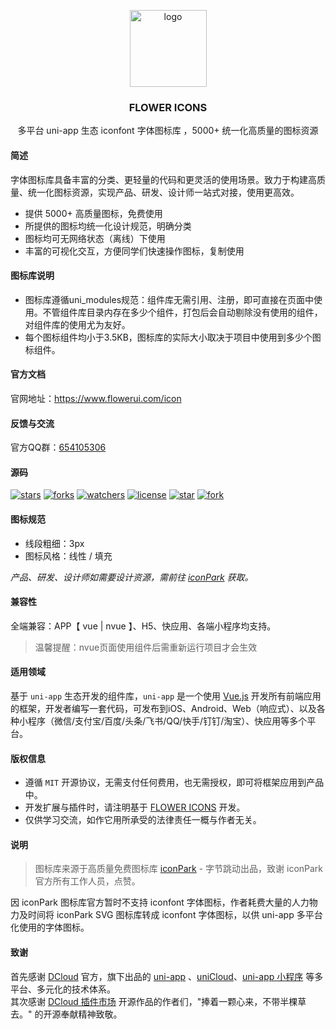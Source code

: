 <p align="center"><img alt="logo" src="https://www.flowerui.com/logo.png" width="123"></p>
<h3 align="center">FLOWER ICONS</h3>
<p align="center">多平台 uni-app 生态 iconfont 字体图标库 ，5000+ 统一化高质量的图标资源</p>

#### 简述
字体图标库具备丰富的分类、更轻量的代码和更灵活的使用场景。致力于构建高质量、统一化图标资源，实现产品、研发、设计师一站式对接，使用更高效。
- 提供 5000+ 高质量图标，免费使用
- 所提供的图标均统一化设计规范，明确分类
- 图标均可无网络状态（离线）下使用
- 丰富的可视化交互，方便同学们快速操作图标，复制使用

#### 图标库说明
- 图标库遵循uni_modules规范：组件库无需引用、注册，即可直接在页面中使用。不管组件库目录内存在多少个组件，打包后会自动剔除没有使用的组件，对组件库的使用尤为友好。
- 每个图标组件均小于3.5KB，图标库的实际大小取决于项目中使用到多少个图标组件。

#### 官方文档
官网地址：<a target="_blank" href="https://www.flowerui.com/icon">https://www.flowerui.com/icon</a>  
#### 反馈与交流
官方QQ群：<a target="_blank" href="https://qm.qq.com/cgi-bin/qm/qr?k=_a2CXouL0H2OvaJ8vPalp3S6DABKIoCH&jump_from=webapi&authKey=riLWFXQamGAWrXQnBW0NCCFVeodvRvAEAooJNxuNybHBCOs9w0V9yR2F1NhVsZS/">654105306</a>  
#### 源码
[![stars](https://img.shields.io/github/stars/dengqichang/flower-ui?style=social)](https://github.com/dengqichang/flower-ui)
[![forks](https://img.shields.io/github/forks/dengqichang/flower-ui?style=social)](https://github.com/dengqichang/flower-ui)
[![watchers](https://img.shields.io/github/watchers/dengqichang/flower-ui?style=social)](https://github.com/dengqichang/flower-ui)
[![license](https://img.shields.io/github/license/dengqichang/flower-ui?style=social)](https://github.com/dengqichang/flower-ui)
[![star](https://gitee.com/dengqichang/flower-ui/badge/star.svg?theme=white)](https://gitee.com/dengqichang/flower-ui)
[![fork](https://gitee.com/dengqichang/flower-ui/badge/fork.svg?theme=white)](https://gitee.com/dengqichang/flower-ui)
#### 图标规范
- 线段粗细：3px
- 图标风格：线性 / 填充  

*产品、研发、设计师如需要设计资源，需前往 [iconPark](https://iconpark.oceanengine.com) 获取。*

#### 兼容性
全端兼容：APP【 vue | nvue 】、H5、快应用、各端小程序均支持。  
> 温馨提醒：nvue页面使用组件后需重新运行项目才会生效

#### 适用领域
基于 `uni-app` 生态开发的组件库，`uni-app` 是一个使用 [Vue.js](https://vuejs.org/) 开发所有前端应用的框架，开发者编写一套代码，可发布到iOS、Android、Web（响应式）、以及各种小程序（微信/支付宝/百度/头条/飞书/QQ/快手/钉钉/淘宝）、快应用等多个平台。
#### 版权信息
- 遵循 `MIT` 开源协议，无需支付任何费用，也无需授权，即可将框架应用到产品中。
- 开发扩展与插件时，请注明基于 [FLOWER ICONS](https://flowerui.com/) 开发。
- 仅供学习交流，如作它用所承受的法律责任一概与作者无关。

#### 说明
> 图标库来源于高质量免费图标库 [iconPark](https://iconpark.oceanengine.com) - 字节跳动出品，致谢 iconPark 官方所有工作人员，点赞。

因 iconPark 图标库官方暂时不支持 iconfont 字体图标，作者耗费大量的人力物力及时间将 iconPark SVG 图标库转成 iconfont 字体图标，以供 uni-app 多平台化使用的字体图标。
#### 致谢
首先感谢 [DCloud](https://www.dcloud.io/) 官方，旗下出品的 [uni-app](https://uniapp.dcloud.net.cn/) 、[uniCloud](https://uniapp.dcloud.net.cn/uniCloud/)、[uni-app 小程序](https://nativesupport.dcloud.net.cn/README) 等多平台、多元化的技术体系。  
其次感谢 [DCloud 插件市场](https://ext.dcloud.net.cn/) 开源作品的作者们，"捧着一颗心来，不带半棵草去。" 的开源奉献精神致敬。